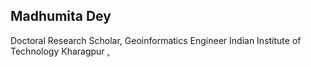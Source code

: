 Madhumita Dey
----------------------------------------------------------------------------------------------------------------------------------------------
Doctoral Research Scholar, Geoinformatics Engineer
Indian Institute of Technology Kharagpur
<a href="madhumitapost@gmail.com"/>, <a href="madhumitadey@kgpian.iitkgp.ac.in"/>


